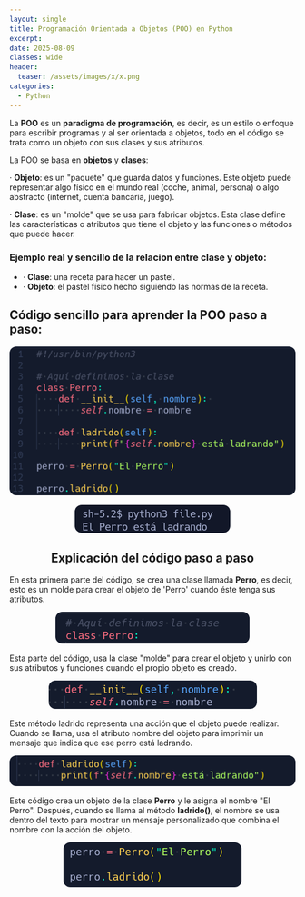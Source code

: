 ```yaml
---
layout: single
title: Programación Orientada a Objetos (POO) en Python
excerpt: 
date: 2025-08-09
classes: wide
header:
  teaser: /assets/images/x/x.png
categories:
  - Python
---
```


La **POO** es un **paradigma de programación**, es decir, es un estilo o enfoque para escribir programas y al ser orientada a objetos, todo en el código se trata como un objeto con sus clases y sus atributos. 

La POO se basa en **objetos** y **clases**:

· **Objeto**: es un "paquete" que guarda datos y funciones. Este objeto puede representar algo físico en el mundo real (coche, animal, persona) o algo abstracto (internet, cuenta bancaria, juego).

· **Clase**: es un "molde" que se usa para fabricar objetos. Esta clase define las características o atributos que tiene el objeto y las funciones o métodos que puede hacer.

### Ejemplo real y sencillo de la relacion entre clase y objeto: 

- · **Clase**: una receta para hacer un pastel.
- · **Objeto**: el pastel físico hecho siguiendo las normas de la receta.

## Código sencillo para aprender la POO paso a paso:

<p align="center">
  <img src="/assets/images/python/38.png" style="border-radius: 12px;">
</p>


<p align="center">
  <img src="/assets/images/python/39.png" style="border-radius: 12px;">
</p>


<h2 align="center"><strong>Explicación del código paso a paso </strong></h2>

En esta primera parte del código, se crea una clase llamada **Perro**, es decir, esto es un molde para crear el objeto de 'Perro' cuando éste tenga sus atributos.

<p align="center">
  <img src="/assets/images/python/40.png" style="border-radius: 12px;">
</p>


Esta parte del código, usa la clase "molde" para crear el objeto y unirlo con sus atributos y funciones cuando el propio objeto es creado.

<p align="center">
  <img src="/assets/images/python/41.png" style="border-radius: 12px;">
</p>

Este método ladrido representa una acción que el objeto puede realizar. Cuando se llama, usa el atributo nombre del objeto para imprimir un mensaje que indica que ese perro está ladrando.

<p align="center">
  <img src="/assets/images/python/42.png" style="border-radius: 12px;">
</p>

Este código crea un objeto de la clase **Perro** y le asigna el nombre "El Perro". Después, cuando se llama al método **ladrido()**, el nombre se usa dentro del texto para mostrar un mensaje personalizado que combina el nombre con la acción del objeto.

<p align="center">
  <img src="/assets/images/python/43.png" style="border-radius: 12px;">
</p>